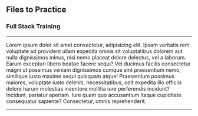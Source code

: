 ## Files to Practice
### Full Stack Training
<hr>
<p>
   Lorem ipsum dolor sit amet consectetur, adipisicing elit. Ipsam veritatis rem voluptate ad provident ullam expedita omnis sit voluptatibus dolorem aut nulla dignissimos minus,
   nisi nemo placeat dolore delectus, vel a laborum. Earum excepturi libero beatae facere sequi? Vel ducimus facilis consectetur magni ut possimus veniam dignissimos cumque sint 
   praesentium nemo, similique iusto maxime sequi quisquam atque! Praesentium possimus maiores, voluptate iusto deleniti, necessitatibus, odit expedita illo officiis dolore harum 
   molestias inventore mollitia iure perferendis incidunt? Incidunt, pariatur aperiam. Iure quam quo accusantium itaque cupiditate consequatur sapiente? Consectetur, omnis reprehenderit.</p>
<hr>
